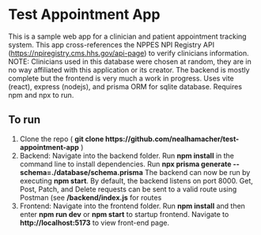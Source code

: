 # Test Appointment App  

This is a sample web app for a clinician and patient appointment tracking system.  This app cross-references the NPPES NPI Registry API (https://npiregistry.cms.hhs.gov/api-page) to verify clinicians information. NOTE: Clinicians used in this database were chosen at random, they are in no way affiliated with this application or its creator.
The backend is mostly complete but the frontend is very much a work in progress.  Uses vite (react), express (nodejs), and prisma ORM for sqlite database.  Requires npm and npx to run.

## To run  
<ol>
  <li>Clone the repo ( <strong>git clone https://github.com/nealhamacher/test-appointment-app</strong> )</li>
  <li> Backend: Navigate into the backend folder.  Run <strong>npm install</strong> in the command line to install dependencies. Run <strong>npx prisma generate --schema=./database/schema.prisma</strong> The backend can now be run by executing <strong>npm start</strong>. By default, the backend listens on port 8000. Get, Post, Patch, and Delete requests can be sent to a valid route using Postman (see <strong>/backend/index.js</strong> for routes </li>
  <li> Frontend: Navigate into the frontend folder. Run <strong>npm install</strong> and then enter <strong>npm run dev</strong> or <strong>npm start</strong> to startup frontend. Navigate to <strong>http://localhost:5173</strong> to view front-end page.</li>
</ol>

